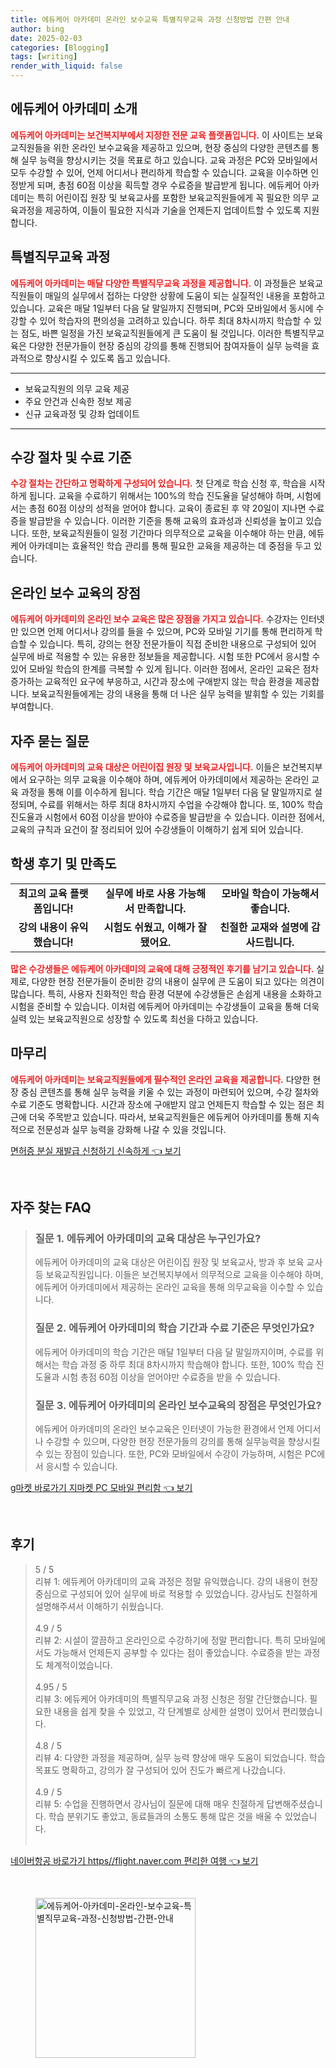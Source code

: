 ```yaml
---
title: 에듀케어 아카데미 온라인 보수교육 특별직무교육 과정 신청방법 간편 안내
author: bing
date: 2025-02-03
categories: [Blogging]
tags: [writing]
render_with_liquid: false
---
```



<h2 id='에듀케어아카데미소개'>에듀케어 아카데미 소개</h2>

<p><b><span style="color: #ee2323;">에듀케어 아카데미는 보건복지부에서 지정한 전문 교육 플랫폼입니다.</span></b> 이 사이트는 보육교직원들을 위한 온라인 보수교육을 제공하고 있으며, 현장 중심의 다양한 콘텐츠를 통해 실무 능력을 향상시키는 것을 목표로 하고 있습니다. 교육 과정은 PC와 모바일에서 모두 수강할 수 있어, 언제 어디서나 편리하게 학습할 수 있습니다. 교육을 이수하면 인정받게 되며, 총점 60점 이상을 획득할 경우 수료증을 발급받게 됩니다. 에듀케어 아카데미는 특히 어린이집 원장 및 보육교사를 포함한 보육교직원들에게 꼭 필요한 의무 교육과정을 제공하여, 이들이 필요한 지식과 기술을 언제든지 업데이트할 수 있도록 지원합니다.</p>

<h2 id='특별직무교육과정'>특별직무교육 과정</h2>

<p><b><span style="color: #ee2323;">에듀케어 아카데미는 매달 다양한 특별직무교육 과정을 제공합니다.</span></b> 이 과정들은 보육교직원들이 매일의 실무에서 접하는 다양한 상황에 도움이 되는 실질적인 내용을 포함하고 있습니다. 교육은 매달 1일부터 다음 달 말일까지 진행되며, PC와 모바일에서 동시에 수강할 수 있어 학습자의 편의성을 고려하고 있습니다. 하루 최대 8차시까지 학습할 수 있는 점도, 바쁜 일정을 가진 보육교직원들에게 큰 도움이 될 것입니다. 이러한 특별직무교육은 다양한 전문가들이 현장 중심의 강의를 통해 진행되어 참여자들이 실무 능력을 효과적으로 향상시킬 수 있도록 돕고 있습니다.</p>

<hr />

<ul>
    <li>보육교직원의 의무 교육 제공</li>
    <li>주요 안건과 신속한 정보 제공</li>
    <li>신규 교육과정 및 강좌 업데이트</li>
</ul>

<hr />

<h2 id='수강절차및수료기준'>수강 절차 및 수료 기준</h2>

<p><b><span style="color: #ee2323;">수강 절차는 간단하고 명확하게 구성되어 있습니다.</span></b> 첫 단계로 학습 신청 후, 학습을 시작하게 됩니다. 교육을 수료하기 위해서는 100%의 학습 진도율을 달성해야 하며, 시험에서는 총점 60점 이상의 성적을 얻어야 합니다. 교육이 종료된 후 약 20일이 지나면 수료증을 발급받을 수 있습니다. 이러한 기준을 통해 교육의 효과성과 신뢰성을 높이고 있습니다. 또한, 보육교직원들이 일정 기간마다 의무적으로 교육을 이수해야 하는 만큼, 에듀케어 아카데미는 효율적인 학습 관리를 통해 필요한 교육을 제공하는 데 중점을 두고 있습니다.</p>

<h2 id='온라인보수교육의장점'>온라인 보수 교육의 장점</h2>

<p><b><span style="color: #ee2323;">에듀케어 아카데미의 온라인 보수 교육은 많은 장점을 가지고 있습니다.</span></b> 수강자는 인터넷만 있으면 언제 어디서나 강의를 들을 수 있으며, PC와 모바일 기기를 통해 편리하게 학습할 수 있습니다. 특히, 강의는 현장 전문가들이 직접 준비한 내용으로 구성되어 있어 실무에 바로 적용할 수 있는 유용한 정보들을 제공합니다. 시험 또한 PC에서 응시할 수 있어 모바일 학습의 한계를 극복할 수 있게 됩니다. 이러한 점에서, 온라인 교육은 점차 증가하는 교육적인 요구에 부응하고, 시간과 장소에 구애받지 않는 학습 환경을 제공합니다. 보육교직원들에게는 강의 내용을 통해 더 나은 실무 능력을 발휘할 수 있는 기회를 부여합니다.</p>

<h2 id='자주묻는질문'>자주 묻는 질문</h2>

<p><b><span style="color: #ee2323;">에듀케어 아카데미의 교육 대상은 어린이집 원장 및 보육교사입니다.</span></b> 이들은 보건복지부에서 요구하는 의무 교육을 이수해야 하며, 에듀케어 아카데미에서 제공하는 온라인 교육 과정을 통해 이를 이수하게 됩니다. 학습 기간은 매달 1일부터 다음 달 말일까지로 설정되며, 수료를 위해서는 하루 최대 8차시까지 수업을 수강해야 합니다. 또, 100% 학습 진도율과 시험에서 60점 이상을 받아야 수료증을 발급받을 수 있습니다. 이러한 점에서, 교육의 규칙과 요건이 잘 정리되어 있어 수강생들이 이해하기 쉽게 되어 있습니다.</p>

<h2 id='학생 후기 및 만족도'>학생 후기 및 만족도</h2>

<table>
    <tr>
        <td style="text-align: center; height: 17px;"><b>최고의 교육 플랫폼입니다!</b></td>
        <td style="text-align: center; height: 17px;"><b>실무에 바로 사용 가능해서 만족합니다.</b></td>
        <td style="text-align: center; height: 17px;"><b>모바일 학습이 가능해서 좋습니다.</b></td>
    </tr>
    <tr>
        <td style="text-align: center; height: 17px;"><b>강의 내용이 유익했습니다!</b></td>
        <td style="text-align: center; height: 17px;"><b>시험도 쉬웠고, 이해가 잘 됐어요.</b></td>
        <td style="text-align: center; height: 17px;"><b>친절한 교재와 설명에 감사드립니다.</b></td>
    </tr>
</table>

<p><b><span style="color: #ee2323;">많은 수강생들은 에듀케어 아카데미의 교육에 대해 긍정적인 후기를 남기고 있습니다.</span></b> 실제로, 다양한 현장 전문가들이 준비한 강의 내용이 실무에 큰 도움이 되고 있다는 의견이 많습니다. 특히, 사용자 친화적인 학습 환경 덕분에 수강생들은 손쉽게 내용을 소화하고 시험을 준비할 수 있습니다. 이처럼 에듀케어 아카데미는 수강생들이 교육을 통해 더욱 실력 있는 보육교직원으로 성장할 수 있도록 최선을 다하고 있습니다.</p>

<h2 id='마무리'>마무리</h2>

<p><b><span style="color: #ee2323;">에듀케어 아카데미는 보육교직원들에게 필수적인 온라인 교육을 제공합니다.</span></b> 다양한 현장 중심 콘텐츠를 통해 실무 능력을 키울 수 있는 과정이 마련되어 있으며, 수강 절차와 수료 기준도 명확합니다. 시간과 장소에 구애받지 않고 언제든지 학습할 수 있는 점은 최근에 더욱 주목받고 있습니다. 따라서, 보육교직원들은 에듀케어 아카데미를 통해 지속적으로 전문성과 실무 능력을 강화해 나갈 수 있을 것입니다.</p>


<p><a class="click-button" title="면허증 분실 재발급 신청하기 신속하게" href="https://blackassets.github.io/posts/%EB%A9%B4%ED%97%88%EC%A6%9D-%EB%B6%84%EC%8B%A4-%EC%9E%AC%EB%B0%9C%EA%B8%89-%EC%8B%A0%EC%B2%AD%ED%95%98%EA%B8%B0-%EC%8B%A0%EC%86%8D%ED%95%98%EA%B2%8C/" rel="dofollow">면허증 분실 재발급 신청하기 신속하게 👈 보기</a></p><br>
<h2 id='자주_찾는_FAQ'>자주 찾는 FAQ</h2>
<div itemscope="" itemtype="https://schema.org/FAQPage"> 
<blockquote> 
<div itemscope="" itemprop="mainEntity" itemtype="https://schema.org/Question"> 
<h3 itemprop="name">질문 1. 에듀케어 아카데미의 교육 대상은 누구인가요?</h3> 
<div itemscope="" itemprop="acceptedAnswer" itemtype="https://schema.org/Answer"> 
<span itemprop="text"> 
<p>에듀케어 아카데미의 교육 대상은 어린이집 원장 및 보육교사, 방과 후 보육 교사 등 보육교직원입니다. 이들은 보건복지부에서 의무적으로 교육을 이수해야 하며, 에듀케어 아카데미에서 제공하는 온라인 교육을 통해 의무교육을 이수할 수 있습니다.</p> 
</span> 
</div> 
</div> 

<div itemscope="" itemprop="mainEntity" itemtype="https://schema.org/Question"> 
<h3 itemprop="name">질문 2. 에듀케어 아카데미의 학습 기간과 수료 기준은 무엇인가요?</h3> 
<div itemscope="" itemprop="acceptedAnswer" itemtype="https://schema.org/Answer"> 
<span itemprop="text"> 
<p>에듀케어 아카데미의 학습 기간은 매달 1일부터 다음 달 말일까지이며, 수료를 위해서는 학습 과정 중 하루 최대 8차시까지 학습해야 합니다. 또한, 100% 학습 진도율과 시험 총점 60점 이상을 얻어야만 수료증을 받을 수 있습니다.</p> 
</span> 
</div> 
</div> 

<div itemscope="" itemprop="mainEntity" itemtype="https://schema.org/Question"> 
<h3 itemprop="name">질문 3. 에듀케어 아카데미의 온라인 보수교육의 장점은 무엇인가요?</h3> 
<div itemscope="" itemprop="acceptedAnswer" itemtype="https://schema.org/Answer"> 
<span itemprop="text"> 
<p>에듀케어 아카데미의 온라인 보수교육은 인터넷이 가능한 환경에서 언제 어디서나 수강할 수 있으며, 다양한 현장 전문가들의 강의를 통해 실무능력을 향상시킬 수 있는 장점이 있습니다. 또한, PC와 모바일에서 수강이 가능하며, 시험은 PC에서 응시할 수 있습니다.</p> 
</span> 
</div> 
</div> 
</blockquote> 
</div>
<p><a class="click-button" title="g마켓 바로가기 지마켓 PC 모바일 편리함" href="https://blackassets.github.io/posts/g%EB%A7%88%EC%BC%93-%EB%B0%94%EB%A1%9C%EA%B0%80%EA%B8%B0-%EC%A7%80%EB%A7%88%EC%BC%93-PC-%EB%AA%A8%EB%B0%94%EC%9D%BC-%ED%8E%B8%EB%A6%AC%ED%95%A8/" rel="dofollow">g마켓 바로가기 지마켓 PC 모바일 편리함 👈 보기</a></p><br>
<h2 id='후기'>후기</h2>
<div itemscope itemtype="https://schema.org/Product">
  <blockquote>
  <div itemprop="review" itemscope itemtype="https://schema.org/Review">
      <div itemprop="reviewRating" itemscope itemtype="https://schema.org/Rating"> <span itemprop="ratingValue">5</span> / <span itemprop="bestRating">5</span> </div>
      <span itemprop="reviewBody">리뷰 1: 에듀케어 아카데미의 교육 과정은 정말 유익했습니다. 강의 내용이 현장 중심으로 구성되어 있어 실무에 바로 적용할 수 있었습니다. 강사님도 친절하게 설명해주셔서 이해하기 쉬웠습니다.</span>
  </div>
  <br>
  <div itemprop="review" itemscope itemtype="https://schema.org/Review">
      <div itemprop="reviewRating" itemscope itemtype="https://schema.org/Rating"> <span itemprop="ratingValue">4.9</span> / <span itemprop="bestRating">5</span> </div>
      <span itemprop="reviewBody">리뷰 2: 시설이 깔끔하고 온라인으로 수강하기에 정말 편리합니다. 특히 모바일에서도 가능해서 언제든지 공부할 수 있다는 점이 좋았습니다. 수료증을 받는 과정도 체계적이었습니다.</span>
  </div>
  <br>
  <div itemprop="review" itemscope itemtype="https://schema.org/Review">
      <div itemprop="reviewRating" itemscope itemtype="https://schema.org/Rating"> <span itemprop="ratingValue">4.95</span> / <span itemprop="bestRating">5</span> </div>
      <span itemprop="reviewBody">리뷰 3: 에듀케어 아카데미의 특별직무교육 과정 신청은 정말 간단했습니다. 필요한 내용을 쉽게 찾을 수 있었고, 각 단계별로 상세한 설명이 있어서 편리했습니다.</span>
  </div>
  <br>
  <div itemprop="review" itemscope itemtype="https://schema.org/Review">
      <div itemprop="reviewRating" itemscope itemtype="https://schema.org/Rating"> <span itemprop="ratingValue">4.8</span> / <span itemprop="bestRating">5</span> </div>
      <span itemprop="reviewBody">리뷰 4: 다양한 과정을 제공하며, 실무 능력 향상에 매우 도움이 되었습니다. 학습 목표도 명확하고, 강의가 잘 구성되어 있어 진도가 빠르게 나갔습니다.</span>
  </div>
  <br>
  <div itemprop="review" itemscope itemtype="https://schema.org/Review">
      <div itemprop="reviewRating" itemscope itemtype="https://schema.org/Rating"> <span itemprop="ratingValue">4.9</span> / <span itemprop="bestRating">5</span> </div>
      <span itemprop="reviewBody">리뷰 5: 수업을 진행하면서 강사님이 질문에 대해 매우 친절하게 답변해주셨습니다. 학습 분위기도 좋았고, 동료들과의 소통도 통해 많은 것을 배울 수 있었습니다.</span>
  </div>
  <br>
  </blockquote>
</div>
<p><a class="click-button" title="네이버항공 바로가기 https//flight.naver.com 편리한 여행" href="https://blackassets.github.io/posts/%EB%84%A4%EC%9D%B4%EB%B2%84%ED%95%AD%EA%B3%B5-%EB%B0%94%EB%A1%9C%EA%B0%80%EA%B8%B0-httpsflight.naver.com-%ED%8E%B8%EB%A6%AC%ED%95%9C-%EC%97%AC%ED%96%89/" rel="dofollow">네이버항공 바로가기 https//flight.naver.com 편리한 여행 👈 보기</a></p><br>
<figure class="image"><img src="https://blackassets.github.io/assets/img/thumbnail/에듀케어-아카데미-온라인-보수교육-특별직무교육-과정-신청방법-간편-안내.webp" alt="에듀케어-아카데미-온라인-보수교육-특별직무교육-과정-신청방법-간편-안내" width="256" height="256"></figure>